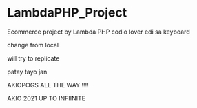 # LambdaPHP_Project
Ecommerce project by Lambda PHP
codio lover
edi sa keyboard

change from local

will try to replicate 

patay tayo jan

AKIOPOGS ALL THE WAY !!!!

AKIO 2021 UP TO INFIINITE